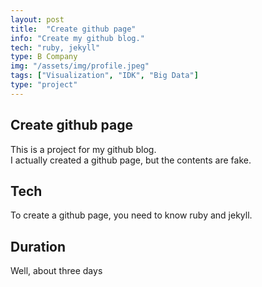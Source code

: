 ```yaml
---
layout: post
title:  "Create github page"
info: "Create my github blog."
tech: "ruby, jekyll"
type: B Company
img: "/assets/img/profile.jpeg" 
tags: ["Visualization", "IDK", "Big Data"]
type: "project"
---
```


## Create github page 
This is a project for my github blog.  
I actually created a github page, but the contents are fake.  


## Tech
To create a github page, you need to know ruby and jekyll.  


## Duration
Well, about three days  
